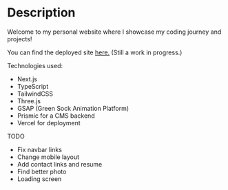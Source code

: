 # Description

Welcome to my personal website where I showcase my coding journey and projects!

You can find the deployed site [here.](https://www.treysontsen.com) (Still a work in progress.)

Technologies used:
- Next.js
- TypeScript
- TailwindCSS
- Three.js
- GSAP (Green Sock Animation Platform)
- Prismic for a CMS backend
- Vercel for deployment

TODO
- Fix navbar links
- Change mobile layout
- Add contact links and resume
- Find better photo
- Loading screen
